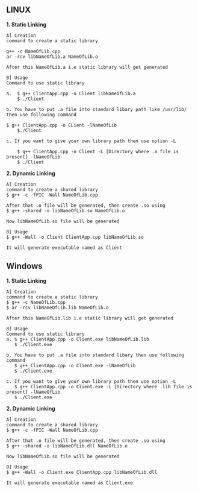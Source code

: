 ## LINUX   
**1. Static Linking**
    
    A] Creation  
    command to create a static library  
    
    g++ -c NameOfLib.cpp  
    ar -rcv libNameOfLib.a NameOfLib.o  
    
    After this NameOfLib.a i.e static library will get generated  
    
    B] Usage  
	Command to use static library  
	
    a.  $ g++ ClientApp.cpp -o Client libNameOfLib.a  
        $ ./Client  
	
    b. You have to put .a file into standard libary path like /usr/lib/ then use following command  
    
	$ g++ ClientApp.cpp -o CLient -lNameOfLib  
        $./Client  
	
    c. If you want to give your own library path then use option -L  
    
        $ g++ ClientApp.cpp -o Client -L [Directory where .a file is present] -lNameOfLib  
        $ ./Client  
	
**2.  Dynamic Linking**  
    
    A] Creation
    command to create a shared library  
    $ g++ -c -fPIC -Wall NameOfLib.cpp  
    
    After that .o file will be generated, then create .so using  
    $ g++ -shared -o libNameOfLib.so NameOfLib.o  
    
    Now libNameOfLib.so file will be generated  

    B] Usage  
    $ g++ -Wall -o Client ClientApp.cpp libNameOfLib.so  

    It will generate executable named as Client  
   

## Windows

**1. Static Linking**
    
    A] Creation
    command to create a static library  
    $ g++ -c NameOfLib.cpp  
    $ ar -rcv libNameOfLib.lib NameOfLib.o  
    
    After this NameOfLib.lib i.e static library will get generated  
    
    B] Usage  
    Command to use static library  
    a. $ g++ ClientApp.cpp -o Client.exe libNameOfLib.lib  
       $ ./Client.exe  

    b. You have to put .a file into standard libary then use following command  
       $ g++ ClientApp.cpp -o Client.exe -lNameOfLib  
       $ ./Client.exe  
    
    c. If you want to give your own library path then use option -L  
       $ g++ ClientApp.cpp -o Client.exe -L [Directory where .lib file is present] -lNameOfLib  
       $ ./Client.exe  
   
**2.  Dynamic Linking**  
    
    A] Creation  
    command to create a shared library  
    $ g++ -c -fPIC -Wall NameOfLib.cpp  
    
    After that .o file will be generated, then create .so using  
    $ g++ -shared -o libNameOfLib.dll NameOfLib.o  
    
    Now libNameOfLib.so file will be generated  

    B] Usage  
    $ g++ -Wall -o Client.exe ClientApp.cpp libNameOfLib.dll  

    It will generate executable named as Client.exe  
